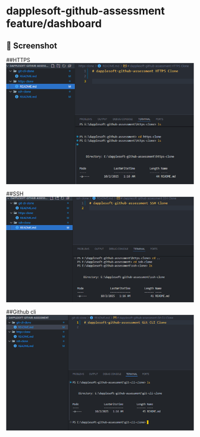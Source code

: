 # dapplesoft-github-assessment feature/dashboard


## 📸 Screenshot

##HTTPS
![clone-https](https://github.com/mohammadarmanhossen/dapplesoft-github-assessment/blob/9c780500be7aa2b865d2893958c5971818dae2e0/Screenshot/clone-https.png)

##SSH
![clone-ssh](https://github.com/mohammadarmanhossen/dapplesoft-github-assessment/blob/9c780500be7aa2b865d2893958c5971818dae2e0/Screenshot/clone-ssh.png)

##Github cli
![clone-githubcli ](https://github.com/mohammadarmanhossen/dapplesoft-github-assessment/blob/ee98298fcb8a5c1f8a833101ea59c595045c1f8f/Screenshot/clone-gitcli.png)



